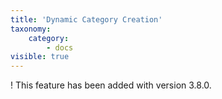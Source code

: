 ```yaml
---
title: 'Dynamic Category Creation'
taxonomy:
    category:
        - docs
visible: true
---
```


! This feature has been added with version 3.8.0.